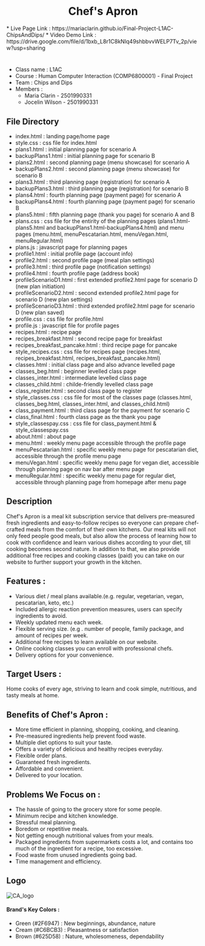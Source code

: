 <h1 align="center">Chef's Apron</h1> 
* Live Page Link : https://mariaclarin.github.io/Final-Project-L1AC-ChipsAndDips/
* Video Demo Link : https://drive.google.com/file/d/1bxb_L8r1C8kNlq49shbbvvWELP7Tv_2p/view?usp=sharing

#
* Class name : L1AC
* Course : Human Computer Interaction (COMP6800001) - Final Project
* Team : Chips and Dips
* Members :
  * Maria Clarin - 2501990331 
  * Jocelin Wilson - 2501990331

## File Directory 
* index.html : landing page/home page
* style.css : css file for index.html
* plans1.html : initial planning page for scenario A
* backupPlans1.html : initial planning page for scenario B
* plans2.html : second planning page (menu showcase) for scenario A
* backupPlans2.html : second planning page (menu showcase) for scenario B
* plans3.html : third planning page (registration) for scenario A
* backupPlans3.html : third planning page (registration) for scenario B
* plans4.html : fourth planning page (payment page) for scenario A
* backupPlans4.html : fourth planning page (payment page) for scenario B
* plans5.html : fifth planning page (thank you page) for scenario A and B
* plans.css : css file for the entirity of the planning pages (plans1.html-plans5.html and backupPlans1.html-backupPlans4.html) and menu pages (menu.html, menuPescatarian.html, menuVegan.html, menuRegular.html)
* plans.js : javascript page for planning pages
* profile1.html : initial profile page (account info)
* profile2.html : second profile page (meal plan settings)
* profile3.html : third profile page (notification settings)
* profile4.html : fourth profile page (address book)
* profileScenarioD1.html : first extended profile2.html page for scenario D (new plan initiation)
* profileScenarioD2.html : second extended profile2.html page for scenario D (new plan settings)
* profileScenarioD3.html : third extended profile2.html page for scenario D (new plan saved)
* profile.css : css file for profile.html
* profile.js : javascript file for profile pages
* recipes.html : recipe page
* recipes_breakfast.html : second recipe page for breakfast
* recipes_breakfast_pancake.html : third recipe page for pancake
* style_recipes.css : css file for recipes page (recipes.html, recipes_breakfast.html, recipes_breakfast_pancake.html)
* classes.html : initial class page and also advance levelled page
* classes_beg.html : beginner levelled class page
* classes_inter.html : intermediate levelled class page
* classes_child.html : childe-friendly levelled class page
* class_register.html : second class page to register
* style_classes.css : css file for most of the classes page (classes.html, classes_beg.html, classes_inter.html, and classes_child.html)
* class_payment.html : third class page for the payment for scenario C
* class_final.html : fourth class page as the thank you page
* style_classespay.css : css file for class_payment.html & style_classespay.css
* about.html : about page
* menu.html : weekly menu page accessible through the profile page
* menuPescatarian.html : specific weekly menu page for pescatarian diet, accessible through the profile menu page
* menuVegan.html : specific weekly menu page for vegan diet, accessible through planning page on nav bar after menu page
* menuRegular.html : specific weekly menu page for regular diet, accessible through planning page from homepage after menu page

## Description
Chef's Apron is a meal kit subscription service that delivers pre-measured fresh ingredients and easy-to-follow recipes so everyone can prepare chef-crafted meals from the comfort of their own kitchens.
Our meal kits will not only feed people good meals, but also allow the process of learning how to cook with confidence and learn various dishes according to your diet, till cooking becomes second nature.
In addition to that, we also provide additional free recipes and cooking classes (paid) you can take on our website to further support your growth in the kitchen.

## Features :
* Various diet / meal plans available.(e.g. regular, vegetarian, vegan, pescatarian, keto, etc.)
* Included allergic reaction prevention measures, users can specify ingredients to avoid.
* Weekly updated menu each week.
* Flexible serving size. (e.g . number of people, family package, and amount of recipes per week.
* Additional free recipes to learn available on our website.
* Online cooking classes you can enroll with professional chefs.
* Delivery options for your convenience.

## Target Users :
Home cooks of every age, striving to learn and cook simple, nutritious, and tasty meals at home.

## Benefits of Chef's Apron :
* More time efficient in planning, shopping, cooking, and cleaning.
* Pre-measured ingredients help prevent food waste.
* Multiple diet options to suit your taste.
* Offers a variety of delicious and healthy recipes everyday.
* Flexible order plans.
* Guaranteed fresh ingredients.
* Affordable and convenient.
* Delivered to your location.

## Problems We Focus on :
* The hassle of going to the grocery store for some people.
* Minimum recipe and kitchen knowledge.
* Stressful meal planning.
* Boredom or repetitive meals.
* Not getting enough nutritional values from your meals.
* Packaged ingredients from supermarkets costs a lot, and contains too much of the ingredient for a recipe, too excessive.
* Food waste from unused ingredients going bad.
* Time management and efficiency.

## Logo
![CA_logo](https://cdn.discordapp.com/attachments/794551109523341353/905837658633273344/GreenLeafs_1.png)

#### Brand's Key Colors :
* Green (#2F6947) : New beginnings, abundance, nature
* Cream (#C6BCB3) : Pleasantness or satisfaction
* Brown (#625D58) : Nature, wholesomeness, dependability
